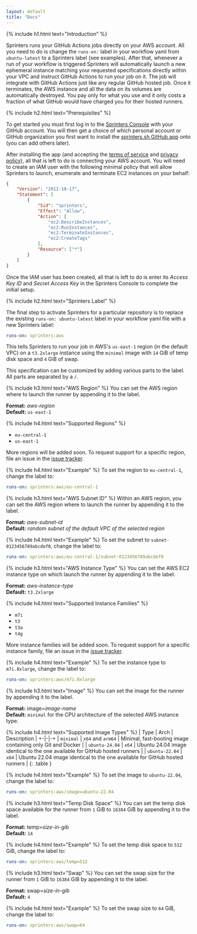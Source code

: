 ```yaml
---
layout: default
title: "Docs"
---
```


{% include h1.html text="Introduction" %}

Sprinters runs your GitHub Actions jobs directly on your AWS account. All you need to do is change the `runs-on:` label in your
workflow yaml from `ubuntu-latest` to a Sprinters label (see examples). After that, whenever a run of your workflow is
triggered Sprinters will automatically launch a new ephemeral instance matching your requested specifications directly
within your VPC and instruct GitHub Actions to run your job on it. The job will integrate with GitHub Actions just like
any regular GitHub hosted job. Once it terminates, the AWS instance and all the data on its volumes are automatically
destroyed. You pay only for what you use and it only costs a fraction of what GitHub would have charged you for their
hosted runners.

{% include h2.html text="Prerequisites" %}

To get started you must first log in to the [Sprinters Console](https://console.sprinters.sh/login) with your GitHub
account. You will then get a choice of which personal account or GitHub organization you first want to install the
[sprinters.sh GitHub app](https://github.com/apps/sprinters-sh) onto (you can add others later).

After installing the app (and accepting the [terms of service](https://sprinters.sh/terms) and [privacy policy](https://sprinters.sh/privacy)),
all that is left to do is connecting your AWS account. You will need to create an IAM user with the following minimal
policy that will allow Sprinters to launch, enumerate and terminate EC2 instances on your behalf:

```json
{
    "Version": "2012-10-17",
    "Statement": [
        {
            "Sid": "sprinters",
            "Effect": "Allow",
            "Action": [
                "ec2:DescribeInstances",
                "ec2:RunInstances",
                "ec2:TerminateInstances",
                "ec2:CreateTags"
            ],
            "Resource": ["*"]
        }
    ]
}
```

Once the IAM user has been created, all that is left to do is enter its *Access Key ID* and *Secret Access Key* in the
Sprinters Console to complete the initial setup.

{% include h2.html text="Sprinters Label" %}

The final step to activate Sprinters for a particular repository is to replace the existing `runs-on: ubuntu-latest` 
label in your workflow yaml file with a new Sprinters label:

```yaml
runs-on: sprinters:aws
```

This tells Sprinters to run your job in AWS's `us-east-1` region (in the default VPC) on a `t3.2xlarge` instance using
the `minimal` image with `14` GiB of temp disk space and `4` GiB of swap.

This specification can be customized by adding various parts to the label. All parts are separated by a `/`.

{% include h3.html text="AWS Region" %}
You can set the AWS region where to launch the runner by appending it to the label.

**Format:** _aws-region_\
**Default:** `us-east-1`

{% include h4.html text="Supported Regions" %}
- `eu-central-1`
- `us-east-1`

More regions will be added soon. To request support for a specific region, file an issue in the [issue tracker](https://github.com/sprinters-sh/sprinters/issues).

{% include h4.html text="Example" %}
To set the region to `eu-central-1`, change the label to:

```yaml
runs-on: sprinters:aws/eu-central-1
```

{% include h3.html text="AWS Subnet ID" %}
Within an AWS region, you can set the AWS region where to launch the runner by appending it to the label.

**Format:** _aws-subnet-id_\
**Default:** _random subnet of the default VPC of the selected region_

{% include h4.html text="Example" %}
To set the subnet to `subnet-0123456789abcdef0`, change the label to:

```yaml
runs-on: sprinters:aws/eu-central-1/subnet-0123456789abcdef0
```

{% include h3.html text="AWS Instance Type" %}
You can set the AWS EC2 instance type on which launch the runner by appending it to the label.

**Format:** _aws-instance-type_\
**Default:** `t3.2xlarge`

{% include h4.html text="Supported Instance Families" %}
- `m7i`
- `t3`
- `t3a`
- `t4g`

More instance families will be added soon. To request support for a specific instance family, file an issue in the [issue tracker](https://github.com/sprinters-sh/sprinters/issues).

{% include h4.html text="Example" %}
To set the instance type to `m7i.8xlarge`, change the label to:

```yaml
runs-on: sprinters:aws/m7i.8xlarge
```

{% include h3.html text="Image" %}
You can set the image for the runner by appending it to the label.

**Format:** image=_image-name_\
**Default:** `minimal` for the CPU architecture of the selected AWS instance type.

{% include h4.html text="Supported Image Types" %}
| Type | Arch | Description |
+-|-|-+
| `minimal` | `x64` and `arm64` | Minimal, fast-booting image containing only Git and Docker |
| `ubuntu-24.04` | `x64` | Ubuntu 24.04 image identical to the one available for GitHub hosted runners |
| `ubuntu-22.04` | `x64` | Ubuntu 22.04 image identical to the one available for GitHub hosted runners |
{: .table }

{% include h4.html text="Example" %}
To set the image to `ubuntu-22.04`, change the label to:

```yaml
runs-on: sprinters:aws/image=ubuntu-22.04
```

{% include h3.html text="Temp Disk Space" %}
You can set the temp disk space available for the runner from `1` GiB to `16384` GiB by appending it to the label.

**Format:** temp=_size-in-gib_\
**Default:** `14`

{% include h4.html text="Example" %}
To set the temp disk space to `512` GiB, change the label to:

```yaml
runs-on: sprinters:aws/temp=512
```

{% include h3.html text="Swap" %}
You can set the swap size for the runner from `1` GiB to `16384` GiB by appending it to the label.

**Format:** swap=_size-in-gib_\
**Default:** `4`

{% include h4.html text="Example" %}
To set the swap size to `64` GiB, change the label to:

```yaml
runs-on: sprinters:aws/swap=64
```
